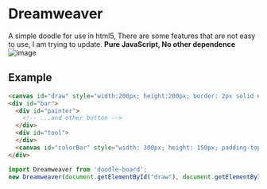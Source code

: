 # Dreamweaver
A simple doodle for use in html5, There are some features that are not easy to use, I am trying to update.
**Pure JavaScript, No other dependence**
<br />
![image](https://github.com/user-attachments/assets/116d3351-68eb-4f5d-a743-5694b8a4bcbb)
## Example
``` html
<canvas id="draw" style="width:200px; height:200px; border: 2px solid #94FC13;"></canvas>
<div id="bar">
  <div id="painter">
    <!-- ...and other button -->
  </div>
  <div id="tool">
  </div>
  <canvas id="colorBar" style="width: 300px; height: 150px; padding-top:2%"></canvas>
</div>
```

``` typescript
import Dreamweaver from 'doodle-board';
new Dreamweaver(document.getElementById("draw"), document.getElementById("bar"), true)
```